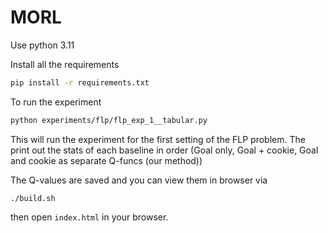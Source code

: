# MORL

Use python 3.11

Install all the requirements

```bash
pip install -r requirements.txt
```

To run the experiment 

```bash
python experiments/flp/flp_exp_1__tabular.py
```


This will run the experiment for the first setting of the FLP problem. The print out the stats of each baseline in order (Goal only, Goal + cookie, Goal and cookie as separate Q-funcs (our method))

The Q-values are saved and you can view them in browser via

```./build.sh```

then open `index.html` in your browser.